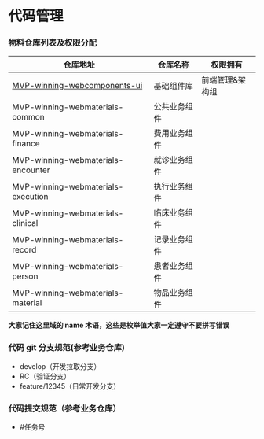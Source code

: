 # 代码管理

### 物料仓库列表及权限分配

| 仓库地址                                                                                                                      | 仓库名称     | 权限拥有        |
| ----------------------------------------------------------------------------------------------------------------------------- | ------------ | --------------- |
| [MVP-winning-webcomponents-ui](http://tfs2018-web.winning.com.cn:8080/tfs/WINNING-6.0/W.in-MVP/_git/winning-webcomponents-ui) | 基础组件库   | 前端管理&架构组 |
| MVP-winning-webmaterials-common                                                                                               | 公共业务组件 |                 |
| MVP-winning-webmaterials-finance                                                                                              | 费用业务组件 |                 |
| MVP-winning-webmaterials-encounter                                                                                            | 就诊业务组件 |                 |
| MVP-winning-webmaterials-execution                                                                                            | 执行业务组件 |                 |
| MVP-winning-webmaterials-clinical                                                                                             | 临床业务组件 |                 |
| MVP-winning-webmaterials-record                                                                                               | 记录业务组件 |                 |
| MVP-winning-webmaterials-person                                                                                               | 患者业务组件 |                 |
| MVP-winning-webmaterials-material                                                                                             | 物品业务组件 |                 |

**大家记住这里域的 name 术语，这些是枚举值大家一定遵守不要拼写错误**

### 代码 git 分支规范(参考业务仓库)

- develop（开发拉取分支）
- RC（验证分支）
- feature/12345（日常开发分支）

### 代码提交规范（参考业务仓库）

- #任务号
